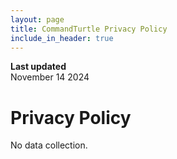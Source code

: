 ```yaml
---
layout: page
title: CommandTurtle Privacy Policy
include_in_header: true
---
```


**Last updated**  
November 14 2024

# Privacy Policy
No data collection.
